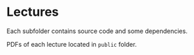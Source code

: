 # Lectures

Each subfolder contains source code and some dependencies.

PDFs of each lecture located in `public` folder.

